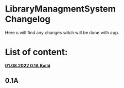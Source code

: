 # LibraryManagmentSystem Changelog

Here u will find any changes witch will be done with app.

# List of content:

**[01.08.2022 0.1A Build](#0.1A)**

## 0.1A


